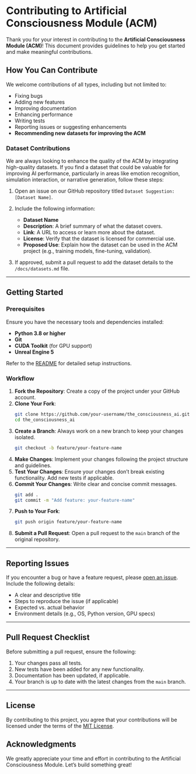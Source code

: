 # Contributing to Artificial Consciousness Module (ACM)

Thank you for your interest in contributing to the **Artificial Consciousness Module (ACM)**! This document provides guidelines to help you get started and make meaningful contributions.

## How You Can Contribute

We welcome contributions of all types, including but not limited to:

- Fixing bugs
- Adding new features
- Improving documentation
- Enhancing performance
- Writing tests
- Reporting issues or suggesting enhancements
- **Recommending new datasets for improving the ACM**

### Dataset Contributions

We are always looking to enhance the quality of the ACM by integrating high-quality datasets. If you find a dataset that could be valuable for improving AI performance, particularly in areas like emotion recognition, simulation interaction, or narrative generation, follow these steps:

1. Open an issue on our GitHub repository titled `Dataset Suggestion: [Dataset Name]`.
2. Include the following information:

   - **Dataset Name**
   - **Description**: A brief summary of what the dataset covers.
   - **Link**: A URL to access or learn more about the dataset.
   - **License**: Verify that the dataset is licensed for commercial use.
   - **Proposed Use**: Explain how the dataset can be used in the ACM project (e.g., training models, fine-tuning, validation).

3. If approved, submit a pull request to add the dataset details to the `/docs/datasets.md` file.

---

## Getting Started

### Prerequisites

Ensure you have the necessary tools and dependencies installed:

- **Python 3.8 or higher**
- **Git**
- **CUDA Toolkit** (for GPU support)
- **Unreal Engine 5**

Refer to the [README](README.md) for detailed setup instructions.

### Workflow

1. **Fork the Repository**: Create a copy of the project under your GitHub account.
2. **Clone Your Fork**:
   ```bash
   git clone https://github.com/your-username/the_consciousness_ai.git
   cd the_consciousness_ai
   ```
3. **Create a Branch**: Always work on a new branch to keep your changes isolated.
   ```bash
   git checkout -b feature/your-feature-name
   ```
4. **Make Changes**: Implement your changes following the project structure and guidelines.
5. **Test Your Changes**: Ensure your changes don’t break existing functionality. Add new tests if applicable.
6. **Commit Your Changes**: Write clear and concise commit messages.
   ```bash
   git add .
   git commit -m "Add feature: your-feature-name"
   ```
7. **Push to Your Fork**:
   ```bash
   git push origin feature/your-feature-name
   ```
8. **Submit a Pull Request**: Open a pull request to the `main` branch of the original repository.

---

## Reporting Issues

If you encounter a bug or have a feature request, please [open an issue](https://github.com/venturaEffect/the_consciousness_ai/issues). Include the following details:

- A clear and descriptive title
- Steps to reproduce the issue (if applicable)
- Expected vs. actual behavior
- Environment details (e.g., OS, Python version, GPU specs)

---

## Pull Request Checklist

Before submitting a pull request, ensure the following:

1. Your changes pass all tests.
2. New tests have been added for any new functionality.
3. Documentation has been updated, if applicable.
4. Your branch is up to date with the latest changes from the `main` branch.

---

## License

By contributing to this project, you agree that your contributions will be licensed under the terms of the [MIT License](LICENSE).

## Acknowledgments

We greatly appreciate your time and effort in contributing to the Artificial Consciousness Module. Let’s build something great!
